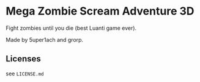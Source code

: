 # Mega Zombie Scream Adventure 3D

Fight zombies until you die (best Luanti game ever).

Made by 5uper1ach and grorp.

## Licenses

see `LICENSE.md`
